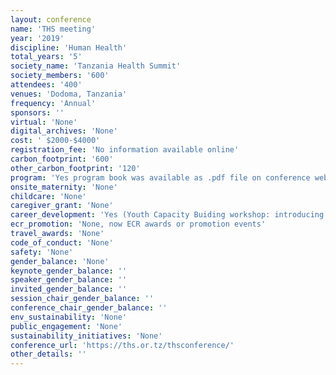 ```yaml
---
layout: conference 
name: 'THS meeting'
year: '2019'
discipline: 'Human Health'
total_years: '5'
society_name: 'Tanzania Health Summit'
society_members: '600'
attendees: '400'
venues: 'Dodoma, Tanzania'
frequency: 'Annual'
sponsors: ''
virtual: 'None'
digital_archives: 'None'
cost: ' $2000-$4000'
registration_fee: 'No information available online'
carbon_footprint: '600'
other_carbon_footprint: '120'
program: 'Yes program book was available as .pdf file on conference website.'
onsite_maternity: 'None'
childcare: 'None'
caregiver_grant: 'None'
career_development: 'Yes (Youth Capacity Buiding workshop: introducing youth to the latest trends worldwide in leadership, entrepreneurship, promotion, CV writing and personality development techniques. The workshop aims to strengthen capacity of young generation to take action on their personal development and to contribute towards the achievement of the national development vision 2025. It will also provide a platform to allow young people to express their expectations in leadership, job creation etc.) '
ecr_promotion: 'None, now ECR awards or promotion events'
travel_awards: 'None'
code_of_conduct: 'None'
safety: 'None'
gender_balance: 'None'
keynote_gender_balance: ''
speaker_gender_balance: ''
invited_gender_balance: ''
session_chair_gender_balance: ''
conference_chair_gender_balance: ''
env_sustainability: 'None'
public_engagement: 'None'
sustainability_initiatives: 'None'
conference_url: 'https://ths.or.tz/thsconference/'
other_details: ''
---
```

